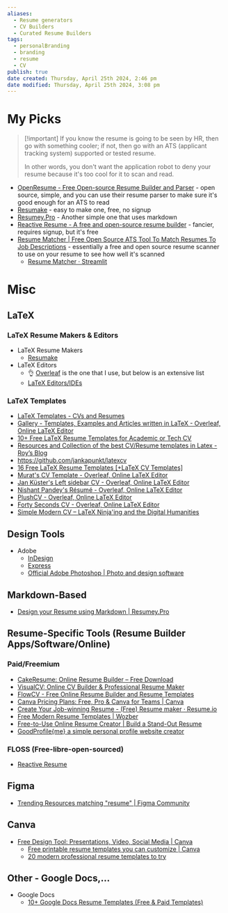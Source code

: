 ```yaml
---
aliases:
  - Resume generators
  - CV Builders
  - Curated Resume Builders
tags:
  - personalBranding
  - branding
  - resume
  - CV
publish: true
date created: Thursday, April 25th 2024, 2:46 pm
date modified: Thursday, April 25th 2024, 3:08 pm
---
```


# My Picks
> [!important] If you know the resume is going to be seen by HR, then go with something cooler; if not, then go with an ATS (applicant tracking system) supported or tested resume.  
> 
> In other words, you don't want the application robot to deny your resume because it's too cool for it to scan and read.

- [OpenResume - Free Open-source Resume Builder and Parser](https://www.open-resume.com/) - open source, simple, and you can use their resume parser to make sure it's good enough for an ATS to read
- [Resumake](https://latexresu.me/) - easy to make one, free, no signup
- [Resumey.Pro](https://resumey.pro/) - Another simple one that uses markdown
- [Reactive Resume - A free and open-source resume builder](https://rxresu.me/) - fancier, requires signup, but it's free
- [Resume Matcher | Free Open Source ATS Tool To Match Resumes To Job Descriptions](https://www.resumematcher.fyi/) - essentially a free and open source resume scanner to use on your resume to see how well it's scanned
	- [Resume Matcher · Streamlit](https://resume-matcher.streamlit.app/) 
# Misc
## LaTeX
### LaTeX Resume Makers & Editors
- LaTeX Resume Makers
    - [Resumake](https://latexresu.me/generator/templates)
- LaTeX Editors
    - 👌 [Overleaf](https://tex.stackexchange.com/a/116794) is the one that I use, but below is an extensive list
    - [LaTeX Editors/IDEs](https://tex.stackexchange.com/questions/339/latex-editors-ides/)

### LaTeX Templates
- [LaTeX Templates - CVs and Resumes](https://www.latextemplates.com/cat/curricula-vitae)
- [Gallery - Templates, Examples and Articles written in LaTeX - Overleaf, Online LaTeX Editor](https://www.overleaf.com/gallery/tagged/cv)
- [10+ Free LaTeX Resume Templates for Academic or Tech CV](https://zety.com/blog/latex-resume-template)
- [Resources and Collection of the best CV/Resume templates in Latex - Roy’s Blog](https://shantoroy.com/latex/best-cv-templates-in-latex/)
- https://github.com/jankapunkt/latexcv
- [16 Free LaTeX Resume Templates [+LaTeX CV Templates]](https://resumegenius.com/blog/resume-help/latex-resume-template)
- [Murat's CV Template - Overleaf, Online LaTeX Editor](https://www.overleaf.com/latex/templates/murats-cv-template/gfwjwshrzqgd)
- [Jan Küster's Left sidebar CV - Overleaf, Online LaTeX Editor](https://www.overleaf.com/latex/templates/jan-kusters-left-sidebar-cv/tmmnhrkcmpgv)
- [Nishant Pandey's Résumé - Overleaf, Online LaTeX Editor](https://www.overleaf.com/articles/nishant-pandeys-resume/vqvgfpsqjddt)
- [PlushCV - Overleaf, Online LaTeX Editor](https://www.overleaf.com/latex/templates/plushcv/jybpnsftmdkf)
- [Forty Seconds CV - Overleaf, Online LaTeX Editor](https://www.overleaf.com/latex/templates/forty-seconds-cv/pztcktmyngsk)
- [Simple Modern CV – LaTeX Ninja'ing and the Digital Humanities](https://latex-ninja.com/2019/08/18/simple-modern-cv/)

## Design Tools
- Adobe
    - [InDesign](https://www.adobe.com/products/indesign/resume-design-software.html)
    - [Express](https://www.adobe.com/express/)
    - [Official Adobe Photoshop | Photo and design software](https://www.adobe.com/products/photoshop.html)
## Markdown-Based
- [Design your Resume using Markdown | Resumey.Pro](https://resumey.pro/)

## Resume-Specific Tools (Resume Builder Apps/Software/Online)
### Paid/Freemium
- [CakeResume: Online Resume Builder – Free Download](https://www.cakeresume.com/en)
- [VisualCV: Online CV Builder & Professional Resume Maker](https://www.visualcv.com/)
- [FlowCV - Free Online Resume Builder and Resume Templates](https://flowcv.com/)
- [Canva Pricing Plans: Free, Pro & Canva for Teams | Canva](https://www.canva.com/pricing/)
- [Create Your Job-winning Resume - (Free) Resume maker · Resume.io](https://resume.io/)
- [Free Modern Resume Templates | Wozber](https://www.wozber.com/en-us/resume-templates/modern)
- [Free-to-Use Online Resume Creator | Build a Stand-Out Resume](https://enhancv.com/)
- [GoodProfile{me} a simple personal profile website creator](https://goodprofile.me/)

### FLOSS (Free-libre-open-sourced)
- [Reactive Resume](https://rxresu.me/)
## Figma
- [Trending Resources matching "resume" | Figma Community](https://www.figma.com/community/search?resource_type=mixed&sort_by=popular&query=resume&editor_type=all)
## Canva
- [Free Design Tool: Presentations, Video, Social Media | Canva](https://www.canva.com/)
    - [Free printable resume templates you can customize | Canva](https://www.canva.com/resumes/templates/)
    - [20 modern professional resume templates to try](https://www.canva.com/learn/professional-resume-template/)

## Other - Google Docs,…
- Google Docs
    - [10+ Google Docs Resume Templates (Free & Paid Templates)](https://zety.com/blog/google-docs-resume-templates)